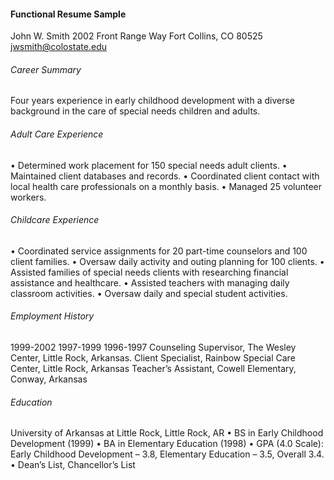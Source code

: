 #### Functional Resume Sample

John W. Smith  2002 Front Range Way Fort Collins, CO 80525  jwsmith@colostate.edu
###### Career Summary

Four years experience in early childhood development with a diverse background in the care of special needs children and adults.
###### Adult Care Experience

• Determined work placement for 150 special needs adult clients.  • Maintained client databases and records.  • Coordinated client contact with local health care professionals on a monthly basis.     • Managed 25 volunteer workers.
###### Childcare Experience

• Coordinated service assignments for 20 part-time counselors and 100 client families. • Oversaw daily activity and outing planning for 100 clients.  • Assisted families of special needs clients with researching financial assistance and
healthcare.
• Assisted teachers with managing daily classroom activities.    • Oversaw daily and special student activities.
###### Employment History

1999-2002 1997-1999 1996-1997
Counseling Supervisor, The Wesley Center, Little Rock, Arkansas.    Client Specialist, Rainbow Special Care Center, Little Rock, Arkansas  Teacher’s Assistant, Cowell Elementary, Conway, Arkansas
###### Education

University of Arkansas at Little Rock, Little Rock, AR
• BS in Early Childhood Development (1999) • BA in Elementary Education (1998) • GPA (4.0 Scale):  Early Childhood Development – 3.8, Elementary Education – 3.5,
Overall 3.4.
• Dean’s List, Chancellor’s List